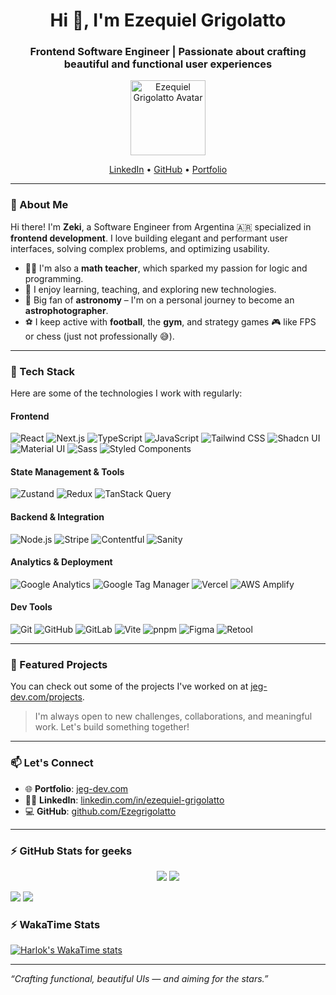 <h1 align="center">Hi 👋, I'm Ezequiel Grigolatto</h1>
<h3 align="center">Frontend Software Engineer | Passionate about crafting beautiful and functional user experiences</h3>

<p align="center">
  <a href="https://jeg-dev.com">
    <img src="https://jeg-dev.com/images/avatar/avatar.png" width="120" alt="Ezequiel Grigolatto Avatar" />
  </a>
</p>

<p align="center">
  <a href="https://www.linkedin.com/in/ezequiel-grigolatto/">LinkedIn</a> • 
  <a href="https://github.com/Ezegrigolatto">GitHub</a> • 
  <a href="https://jeg-dev.com">Portfolio</a>
</p>

---

### 🧠 About Me

Hi there! I'm **Zeki**, a Software Engineer from Argentina 🇦🇷 specialized in **frontend development**. I love building elegant and performant user interfaces, solving complex problems, and optimizing usability.

- 🧑‍🏫 I'm also a **math teacher**, which sparked my passion for logic and programming.
- 🚀 I enjoy learning, teaching, and exploring new technologies.
- 🌌 Big fan of **astronomy** – I'm on a personal journey to become an **astrophotographer**.
- ⚽ I keep active with **football**, the **gym**, and strategy games 🎮 like FPS or chess (just not professionally 😅).

---

### 💼 Tech Stack

Here are some of the technologies I work with regularly:

#### Frontend
![React](https://img.shields.io/badge/-React-61DAFB?logo=react&logoColor=white&style=flat-square)
![Next.js](https://img.shields.io/badge/-Next.js-000000?logo=nextdotjs&logoColor=white&style=flat-square)
![TypeScript](https://img.shields.io/badge/-TypeScript-3178C6?logo=typescript&logoColor=white&style=flat-square)
![JavaScript](https://img.shields.io/badge/-JavaScript-F7DF1E?logo=javascript&logoColor=black&style=flat-square)
![Tailwind CSS](https://img.shields.io/badge/-Tailwind-06B6D4?logo=tailwindcss&logoColor=white&style=flat-square)
![Shadcn UI](https://img.shields.io/badge/-shadcn_ui-000?style=flat-square)
![Material UI](https://img.shields.io/badge/-MUI-007FFF?logo=mui&logoColor=white&style=flat-square)
![Sass](https://img.shields.io/badge/-Sass-CC6699?logo=sass&logoColor=white&style=flat-square)
![Styled Components](https://img.shields.io/badge/-Styled--Components-db7093?logo=styled-components&logoColor=white&style=flat-square)

#### State Management & Tools
![Zustand](https://img.shields.io/badge/-Zustand-000000?style=flat-square)
![Redux](https://img.shields.io/badge/-Redux-764ABC?logo=redux&logoColor=white&style=flat-square)
![TanStack Query](https://img.shields.io/badge/-TanStack%20Query-FF4154?style=flat-square)

#### Backend & Integration
![Node.js](https://img.shields.io/badge/-Node.js-339933?logo=node.js&logoColor=white&style=flat-square)
![Stripe](https://img.shields.io/badge/-Stripe-008CDD?logo=stripe&logoColor=white&style=flat-square)
![Contentful](https://img.shields.io/badge/-Contentful-2478CC?logo=contentful&logoColor=white&style=flat-square)
![Sanity](https://img.shields.io/badge/-Sanity-F03E2F?logo=sanity&logoColor=white&style=flat-square)

#### Analytics & Deployment
![Google Analytics](https://img.shields.io/badge/-Analytics-E37400?logo=googleanalytics&logoColor=white&style=flat-square)
![Google Tag Manager](https://img.shields.io/badge/-Tag%20Manager-34A853?logo=googletagmanager&logoColor=white&style=flat-square)
![Vercel](https://img.shields.io/badge/-Vercel-000000?logo=vercel&logoColor=white&style=flat-square)
![AWS Amplify](https://img.shields.io/badge/-AWS%20Amplify-FF9900?logo=awsamplify&logoColor=white&style=flat-square)

#### Dev Tools
![Git](https://img.shields.io/badge/-Git-F05032?logo=git&logoColor=white&style=flat-square)
![GitHub](https://img.shields.io/badge/-GitHub-181717?logo=github&logoColor=white&style=flat-square)
![GitLab](https://img.shields.io/badge/-GitLab-FC6D26?logo=gitlab&logoColor=white&style=flat-square)
![Vite](https://img.shields.io/badge/-Vite-646CFF?logo=vite&logoColor=white&style=flat-square)
![pnpm](https://img.shields.io/badge/-pnpm-F69220?logo=pnpm&logoColor=white&style=flat-square)
![Figma](https://img.shields.io/badge/-Figma-F24E1E?logo=figma&logoColor=white&style=flat-square)
![Retool](https://img.shields.io/badge/-Retool-4B5563?logo=retool&logoColor=white&style=flat-square)

---

### 📌 Featured Projects

You can check out some of the projects I've worked on at [jeg-dev.com/projects](https://jeg-dev.com/projects).

> I'm always open to new challenges, collaborations, and meaningful work. Let's build something together!

---

### 📫 Let's Connect

- 🌐 **Portfolio**: [jeg-dev.com](https://jeg-dev.com)
- 🧑‍💼 **LinkedIn**: [linkedin.com/in/ezequiel-grigolatto](https://www.linkedin.com/in/ezequiel-grigolatto/)
- 💻 **GitHub**: [github.com/Ezegrigolatto](https://github.com/Ezegrigolatto)

---

### ⚡ GitHub Stats for geeks

<p align="center">
  <img src="https://github-readme-stats.vercel.app/api?username=Ezegrigolatto&show_icons=true&theme=radical" />
  <img src="https://github-readme-stats-ebon-eta-84.vercel.app/api?username=EzegrigolattoSinapsis&show_icons=true&theme=radical" />
</p>
<p>
  <img src="https://streak-stats.demolab.com?user=Ezegrigolatto&theme=radical" />
  <img src="https://streak-stats.demolab.com?user=EzegrigolattoSinapsis&theme=radical" />
</p>

### ⚡ WakaTime Stats

[![Harlok's WakaTime stats](https://github-readme-stats.vercel.app/api/wakatime?username=EzeGrigolatto)](https://github.com/anuraghazra/github-readme-stats)


---

_“Crafting functional, beautiful UIs — and aiming for the stars.”_
